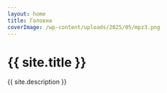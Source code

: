 ```yaml
---
layout: home
title: Головна
coverImage: /wp-content/uploads/2025/05/mpz3.png
---
```


# {{ site.title }}

{{ site.description }}